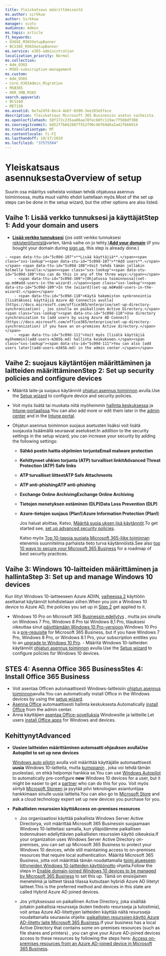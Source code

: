 ```yaml
---
title: Yleiskatsaus määrittämisestä
ms.author: sirkkuw
author: Sirkkuw
manager: scotv
audience: Admin
ms.topic: article
f1_keywords:
- O365E_M365SetupBanner
- BCS365_M365SetupBanner
ms.service: o365-administration
localization_priority: Normal
ms.collection:
- Adm_O365
- M365-subscription-management
ms.custom:
- Adm_O365
- Core_O365Admin_Migration
- MSB365
- OKR_SMB_M365
search.appverid:
- BCS160
- MET150
ms.assetid: 6e7a2dfd-8ec4-4eb7-8390-3ee103e5fece
description: Yleiskatsaus Microsoft 365 Businessin asetus vaiheista.
ms.openlocfilehash: 50f172c235aa06aa78fec60fc119ac7f568df308
ms.sourcegitcommit: bd52f7b662887f552f90c46f69d6a2a42fb66914
ms.translationtype: MT
ms.contentlocale: fi-FI
ms.lasthandoff: 10/17/2019
ms.locfileid: "37575584"
---
```

# <a name="overview-of-setup"></a><span data-ttu-id="5c09d-103">Yleiskatsaus asennuksesta</span><span class="sxs-lookup"><span data-stu-id="5c09d-103">Overview of setup</span></span>

<span data-ttu-id="5c09d-104">Suurin osa määritys vaiheista voidaan tehdä ohjatussa asennus toiminnossa, mutta muut vaihto ehdot luetellaan myös.</span><span class="sxs-lookup"><span data-stu-id="5c09d-104">Most of the set up steps can be done in the setup wizard, but the other options are also listed.</span></span>


## <a name="step-1-add-your-domain-and-users"></a><span data-ttu-id="5c09d-105">Vaihe 1: Lisää verkko tunnuksesi ja käyttäjät</span><span class="sxs-lookup"><span data-stu-id="5c09d-105">Step 1: Add your domain and users</span></span>

   - <span data-ttu-id="5c09d-106">**[Lisää verkko tunnuksesi](set-up.md#add-your-domain-to-personalize-sign-in)** (jos ostit verkko tunnuksesi [rekisteröitymistä](sign-up.md)varten, tämä vaihe on jo tehty.)</span><span class="sxs-lookup"><span data-stu-id="5c09d-106">**[Add your domain](set-up.md#add-your-domain-to-personalize-sign-in)** (if you bought your domain during [sign up](sign-up.md), this step is already done.)</span></span>

    - <span data-ttu-id="5c09d-107">**Lisää käyttäjiä**.</span><span class="sxs-lookup"><span data-stu-id="5c09d-107">**Add users**.</span></span> <span data-ttu-id="5c09d-108">Voit tehdä tämän jollakin kolmella tavalla:</span><span class="sxs-lookup"><span data-stu-id="5c09d-108">You can do this in any of the three ways:</span></span>
        - <span data-ttu-id="5c09d-109">[Ohjatussa toiminnossa](set-up.md#add-users-in-the-wizard).</span><span class="sxs-lookup"><span data-stu-id="5c09d-109">In the [wizard](set-up.md#add-users-in-the-wizard).</span></span>
        - <span data-ttu-id="5c09d-110">Käytä hakemiston synkronointia [lisätäksesi käyttäjiä Azure AD Connectin avulla](https://docs.microsoft.com/office365/enterprise/set-up-directory-synchronization) , jos sinulla on paikallinen Active Directory.</span><span class="sxs-lookup"><span data-stu-id="5c09d-110">Use directory synchronization to [add users by using Azure AD Connect](https://docs.microsoft.com/office365/enterprise/set-up-directory-synchronization) if you have an on-premises Active directory.</span></span>
        - <span data-ttu-id="5c09d-111">Voit myös [lisätä käyttäjiä myöhemmin](add-users-m365b.md) hallinta keskukseen.</span><span class="sxs-lookup"><span data-stu-id="5c09d-111">You can also [add users later](add-users-m365b.md) in the admin center.</span></span>
## <a name="step-2-set-up-security-policies-and-configure-devices"></a><span data-ttu-id="5c09d-112">Vaihe 2: suojaus käytäntöjen määrittäminen ja laitteiden määrittäminen</span><span class="sxs-lookup"><span data-stu-id="5c09d-112">Step 2: Set up security policies and configure devices</span></span> 

  - <span data-ttu-id="5c09d-113">Määritä laite-ja suojaus käytännöt [ohjatun asennus toiminnon](set-up.md#protect-data-and-devices) avulla.</span><span class="sxs-lookup"><span data-stu-id="5c09d-113">Use the [Setup wizard](set-up.md#protect-data-and-devices) to configure device and security policies.</span></span> 
  - <span data-ttu-id="5c09d-114">Voit myös lisätä tai muokata niitä myöhemmin [hallinta keskuksessa](view-policies-and-devices.md) ja [Intune-portaalissa](https://docs.microsoft.com/intune/tutorial-walkthrough-intune-portal).</span><span class="sxs-lookup"><span data-stu-id="5c09d-114">You can also add more or edit them later in the [admin center](view-policies-and-devices.md) and in the [Intune portal](https://docs.microsoft.com/intune/tutorial-walkthrough-intune-portal).</span></span>
  - <span data-ttu-id="5c09d-115">Ohjatun asennus toiminnon suojaus asetusten lisäksi voit lisätä suojausta lisäämällä seuraavat asetukset:</span><span class="sxs-lookup"><span data-stu-id="5c09d-115">In addition to the security settings in the setup wizard, you can increase your security by adding the following settings:</span></span>

      - <span data-ttu-id="5c09d-116">**Sähkö postin haitta ohjelmien torjunta**</span><span class="sxs-lookup"><span data-stu-id="5c09d-116">**Email malware protection**</span></span>
      - <span data-ttu-id="5c09d-117">**Kehittyneet uhkien torjunta (ATP) turvalliset linkit**</span><span class="sxs-lookup"><span data-stu-id="5c09d-117">**Advanced Threat Protection (ATP) Safe links**</span></span>
      - <span data-ttu-id="5c09d-118">**ATP turvalliset liitteet**</span><span class="sxs-lookup"><span data-stu-id="5c09d-118">**ATP Safe Attachments**</span></span>
      - <span data-ttu-id="5c09d-119">**ATP anti-phishing**</span><span class="sxs-lookup"><span data-stu-id="5c09d-119">**ATP anti-phishing**</span></span>
      - <span data-ttu-id="5c09d-120">**Exchange Online Archiving**</span><span class="sxs-lookup"><span data-stu-id="5c09d-120">**Exchange Online Archiving**</span></span>
      - <span data-ttu-id="5c09d-121">**Tietojen menetyksen estäminen (DLP)**</span><span class="sxs-lookup"><span data-stu-id="5c09d-121">**Data Loss Prevention (DLP)**</span></span>
      - <span data-ttu-id="5c09d-122">**Azure-tietojen suojaus (Plan1**)</span><span class="sxs-lookup"><span data-stu-id="5c09d-122">**Azure Information Protection (Plan1**)</span></span>

          <span data-ttu-id="5c09d-123">Jos haluat aloittaa, Katso, [Määritä suoja uksen lisä käytännöt](set-up-advanced-security.md).</span><span class="sxs-lookup"><span data-stu-id="5c09d-123">To get started see, [set up advanced security policies](set-up-advanced-security.md).</span></span>

        <span data-ttu-id="5c09d-124">Katso myös [Top 10-tapoja suojata Microsoft 365-liike toiminnan](https://docs.microsoft.com/office365/admin/security-and-compliance/secure-your-business-data) etenemis suunnitelma parhaista tieto turva käytännöistä.</span><span class="sxs-lookup"><span data-stu-id="5c09d-124">See also [top 10 ways to secure your Microsoft 365 Business](https://docs.microsoft.com/office365/admin/security-and-compliance/secure-your-business-data) for a roadmap of best security practices.</span></span>

## <a name="step-3-set-up-and-manage-windows-10-devices"></a><span data-ttu-id="5c09d-125">Vaihe 3: Windows 10-laitteiden määrittäminen ja hallinta</span><span class="sxs-lookup"><span data-stu-id="5c09d-125">Step 3: Set up and manage Windows 10 devices</span></span>

   <span data-ttu-id="5c09d-126">Kun liityt Windows 10-laitteeseen Azure ADIIN, [vaiheessa 2](#step-2-set-up-security-policies-and-configure-devices) käyttöön asettamat käytännöt kohdistetaan siihen.</span><span class="sxs-lookup"><span data-stu-id="5c09d-126">When you join a Windows 10 device to Azure AD, the policies you set up in [Step 2](#step-2-set-up-security-policies-and-configure-devices) get applied to it.</span></span>

   - <span data-ttu-id="5c09d-127">Windows 10 Pro on Microsoft 365 [Businessin edellytys](pre-requisites-for-data-protection.md) , mutta jos sinulla on Windows 7 Pro, Windows 8 Pro tai Windows 8,1 Pro, tilauksesi oikeuttaa sinut [päivittämään Windows 10 Pro-versioon](https://docs.microsoft.com/microsoft-365/business/upgrade-to-windows-pro-creators-update).</span><span class="sxs-lookup"><span data-stu-id="5c09d-127">Windows 10 Pro is a [pre-requisite](pre-requisites-for-data-protection.md) for Microsoft 365 Business, but if you have Windows 7 Pro, Windows 8 Pro, or Windows 8.1 Pro, your subscription entitles you to an [upgrade to  Windows 10 Pro](https://docs.microsoft.com/microsoft-365/business/upgrade-to-windows-pro-creators-update).</span></span>
    - <span data-ttu-id="5c09d-128">Määritä Windows 10-laitteiden käytännöt [ohjatun asennus toiminnon](set-up.md#protect-data-and-devices) avulla.</span><span class="sxs-lookup"><span data-stu-id="5c09d-128">Use the [Setup wizard](set-up.md#protect-data-and-devices) to configure policies for Windows 10 devices.</span></span>

## <a name="stes-4-install-office-365-business"></a><span data-ttu-id="5c09d-129">STES 4: Asenna Office 365 Business</span><span class="sxs-lookup"><span data-stu-id="5c09d-129">Stes 4: Install Office 365 Business</span></span>
- <span data-ttu-id="5c09d-130">Voit asentaa Officen automaattisesti Windows-laitteisiin [ohjatun asennus toiminnon](set-up.md#deploy-office-365-client-apps)avulla.</span><span class="sxs-lookup"><span data-stu-id="5c09d-130">You can automatically install Office in the Windows devices by using the [setup wizard](set-up.md#deploy-office-365-client-apps).</span></span>
- <span data-ttu-id="5c09d-131">[Asenna Office](auto-install-or-uninstall-office.md) automaattisesti hallinta keskuksesta.</span><span class="sxs-lookup"><span data-stu-id="5c09d-131">Automatically [install Office](auto-install-or-uninstall-office.md) from the admin center.</span></span>
- <span data-ttu-id="5c09d-132">Anna käyttäjien [asentaa Office-sovelluksia](https://docs.microsoft.com/office365/admin/setup/install-applications) Windowsille ja laitteille.</span><span class="sxs-lookup"><span data-stu-id="5c09d-132">Let users [install Office apps](https://docs.microsoft.com/office365/admin/setup/install-applications) for Windows and devices.</span></span>
     
## <a name="advanced"></a><span data-ttu-id="5c09d-133">Kehittynyt</span><span class="sxs-lookup"><span data-stu-id="5c09d-133">Advanced</span></span>
- <span data-ttu-id="5c09d-134">**Uusien laitteiden määrittäminen automaatti ohjauksen avulla**</span><span class="sxs-lookup"><span data-stu-id="5c09d-134">**Use Autopilot to set up new devices**</span></span>
            
     <span data-ttu-id="5c09d-135">[Windows auto pilotin](add-autopilot-devices-and-profile.md) avulla voit määrittää käyttäjälle automaattisesti **uusia** Windows 10-laitteita, mutta [kumppanin](https://www.microsoft.com/solution-providers/search) , joka voi tehdä tämän puolestasi, on ehkä helpompi hankkia se.</span><span class="sxs-lookup"><span data-stu-id="5c09d-135">You can use [Windows Autopilot](add-autopilot-devices-and-profile.md) to automatically pre-configure **new** Windows 10 devices for a user, but it might be easier to get a [partner](https://www.microsoft.com/solution-providers/search) who can do this for you.</span></span> <span data-ttu-id="5c09d-136">Voit myös siirtyä [Microsoft Storeen](https://go.microsoft.com/fwlink/?linkid=874598) ja pyytää pilvi teknologian asiantuntijaa hankkimaan sinulle uusia laitteita.</span><span class="sxs-lookup"><span data-stu-id="5c09d-136">You can also go to [Microsoft Store](https://go.microsoft.com/fwlink/?linkid=874598) and ask a cloud technology expert set up new devices you purchase for you.</span></span>

- <span data-ttu-id="5c09d-137">**Paikallisten resurssien käyttö**</span><span class="sxs-lookup"><span data-stu-id="5c09d-137">**Access on-premises resources**</span></span>

     - <span data-ttu-id="5c09d-138">Jos organisaatiosi käyttää paikallista Windows Server Active Directorya, voit määrittää Microsoft 365 Businessin suojaamaan Windows 10-laitteitasi samalla, kun ylläpidämme paikallisen todennuksen edellyttävien paikallisten resurssien käyttö oikeuksia.</span><span class="sxs-lookup"><span data-stu-id="5c09d-138">If your organization uses Windows Server Active Directory on-premises, you can set up Microsoft 365 Business to protect your Windows 10 devices, while still maintaining access to on-premises resources that require local authentication.</span></span> <span data-ttu-id="5c09d-139">Määritä Microsoft 365 Business, jotta voit määrittää tämän noudattamalla [toimi alueeseen liittyneiden Windows 10-laitteiden käyttöönotto](manage-windows-devices.md) ohjeita.</span><span class="sxs-lookup"><span data-stu-id="5c09d-139">Follow the steps in [Enable domain-joined Windows 10 devices to be managed by Microsoft 365 Business](manage-windows-devices.md) to set this up.</span></span> <span data-ttu-id="5c09d-140">Tämä on ensisijainen menetelmä ja laitteet tässä tilassa kutsutaan hybridi Azure AD liitetyt laitteet.</span><span class="sxs-lookup"><span data-stu-id="5c09d-140">This is the preferred method and devices in this state are called Hybrid Azure AD joined devices.</span></span>

    - <span data-ttu-id="5c09d-141">Jos yrityksessasi on paikallinen Active Directory, joka sisältää joitakin paikallisia resursseja (kuten tiedosto resursseja ja tulostimia), voit antaa Azure AD-liitettyjen laitteiden käyttää näitä resursseja noudattamalla seuraavia ohjeita: [paikallisten resurssien käyttö Azure AD-liitetty laite Microsoft 365 Business](access-resources.md).</span><span class="sxs-lookup"><span data-stu-id="5c09d-141">If your business has a local Active Directory that contains some on-premises resources (such as file shares and printers) , you can give your Azure AD-joined devices access to these resources by following the steps here: [Access on-premises resources from an Azure AD-joined device in Microsoft 365 Business](access-resources.md).</span></span>

  